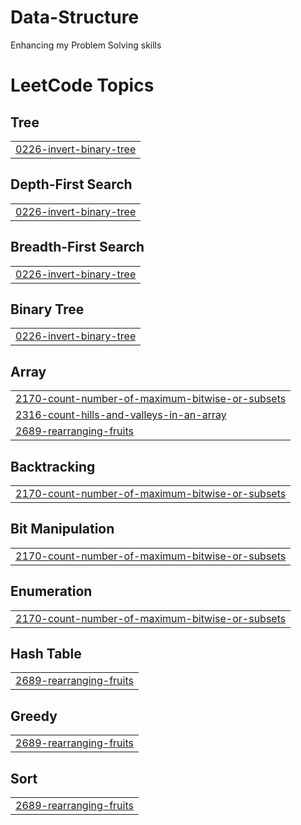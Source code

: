 # Data-Structure
Enhancing my Problem Solving skills

<!---LeetCode Topics Start-->
# LeetCode Topics
## Tree
|  |
| ------- |
| [0226-invert-binary-tree](https://github.com/matros04/Data-Structure/tree/master/0226-invert-binary-tree) |
## Depth-First Search
|  |
| ------- |
| [0226-invert-binary-tree](https://github.com/matros04/Data-Structure/tree/master/0226-invert-binary-tree) |
## Breadth-First Search
|  |
| ------- |
| [0226-invert-binary-tree](https://github.com/matros04/Data-Structure/tree/master/0226-invert-binary-tree) |
## Binary Tree
|  |
| ------- |
| [0226-invert-binary-tree](https://github.com/matros04/Data-Structure/tree/master/0226-invert-binary-tree) |
## Array
|  |
| ------- |
| [2170-count-number-of-maximum-bitwise-or-subsets](https://github.com/matros04/Data-Structure/tree/master/2170-count-number-of-maximum-bitwise-or-subsets) |
| [2316-count-hills-and-valleys-in-an-array](https://github.com/matros04/Data-Structure/tree/master/2316-count-hills-and-valleys-in-an-array) |
| [2689-rearranging-fruits](https://github.com/matros04/Data-Structure/tree/master/2689-rearranging-fruits) |
## Backtracking
|  |
| ------- |
| [2170-count-number-of-maximum-bitwise-or-subsets](https://github.com/matros04/Data-Structure/tree/master/2170-count-number-of-maximum-bitwise-or-subsets) |
## Bit Manipulation
|  |
| ------- |
| [2170-count-number-of-maximum-bitwise-or-subsets](https://github.com/matros04/Data-Structure/tree/master/2170-count-number-of-maximum-bitwise-or-subsets) |
## Enumeration
|  |
| ------- |
| [2170-count-number-of-maximum-bitwise-or-subsets](https://github.com/matros04/Data-Structure/tree/master/2170-count-number-of-maximum-bitwise-or-subsets) |
## Hash Table
|  |
| ------- |
| [2689-rearranging-fruits](https://github.com/matros04/Data-Structure/tree/master/2689-rearranging-fruits) |
## Greedy
|  |
| ------- |
| [2689-rearranging-fruits](https://github.com/matros04/Data-Structure/tree/master/2689-rearranging-fruits) |
## Sort
|  |
| ------- |
| [2689-rearranging-fruits](https://github.com/matros04/Data-Structure/tree/master/2689-rearranging-fruits) |
<!---LeetCode Topics End-->